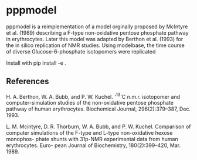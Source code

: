 # pppmodel

pppmodel is a reimplementation of a model orginally proposed by McIntyre et al. (1989) describing a F-type non-oxidative pentose phosphate pathway in erythrocytes. Later this model was adapted by Berthon et al. (1993) for the in silico replication of NMR studies.
Using modelbase, the time course of diverse Glucose-6-phosphate isotopomers were replicated

Install with pip install -e .

## References

H. A. Berthon, W. A. Bubb, and P. W. Kuchel. '$^13$'C n.m.r. isotopomer and
computer-simulation studies of the non-oxidative pentose phosphate pathway of
human erythrocytes. Biochemical Journal, 296(2):379–387, Dec. 1993.

L. M. Mcintyre, D. R. Thorburn, W. A. Bubb, and P. W. Kuchel. Comparison of
computer simulations of the F-type and L-type non-oxidative hexose monophos-
phate shunts with 31p-NMR experimental data from human erythrocytes. Euro-
pean Journal of Biochemistry, 180(2):399–420, Mar. 1989.
